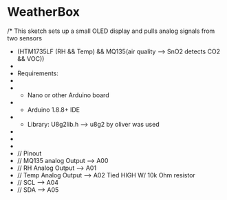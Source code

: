 # WeatherBox

/*  This sketch sets up a small OLED display and pulls analog signals from two sensors 
 * (HTM1735LF (RH && Temp) && MQ135(air quality --> SnO2 detects CO2 && VOC))
 * 
 *  Requirements:
 *
 *  * Nano or other Arduino board
 *  * Arduino 1.8.8+ IDE
 *  * Library: U8g2lib.h --> u8g2 by oliver was used
 *
 * 
 * 
 *  // Pinout
 *  //  MQ135 analog Output --> A00
 *  //  RH Analog Output    --> A01
 *  //  Temp Analog Output  --> A02 Tied HIGH W/ 10k Ohm resistor 
 *  //  SCL                 --> A04
 *  //  SDA                 --> A05
